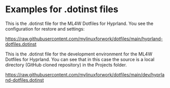 # Examples for .dotinst files

This is the .dotinst file for the ML4W Dotfiles for Hyprland. You see the configuration for restore and settings:

https://raw.githubusercontent.com/mylinuxforwork/dotfiles/main/hyprland-dotfiles.dotinst

This is the .dotinst file for the development environment for the ML4W Dotfiles for Hyprland. You can see that in this case the source is a local directory (GitHub cloned repository) in the Projects folder.

https://raw.githubusercontent.com/mylinuxforwork/dotfiles/main/dev/hyprland-dotfiles.dotinst
